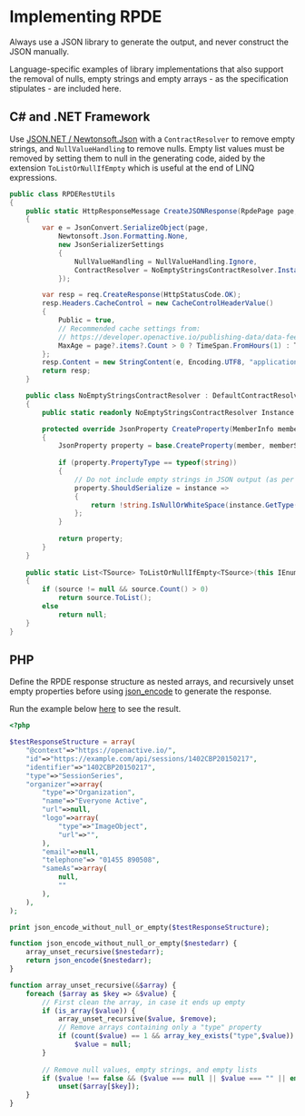 # Implementing RPDE

Always use a JSON library to generate the output, and never construct the JSON manually.

Language-specific examples of library implementations that also support the removal of nulls, empty strings and empty arrays - as the specification stipulates - are included here.

## C\# and .NET Framework

Use [JSON.NET / Newtonsoft.Json](https://www.nuget.org/packages/Newtonsoft.Json/) with a `ContractResolver` to remove empty strings, and `NullValueHandling` to remove nulls. Empty list values must be removed by setting them to null in the generating code, aided by the extension `ToListOrNullIfEmpty` which is useful at the end of LINQ expressions.

```csharp
public class RPDERestUtils
{
    public static HttpResponseMessage CreateJSONResponse(RpdePage page, HttpRequestMessage req)
    {
        var e = JsonConvert.SerializeObject(page,
            Newtonsoft.Json.Formatting.None,
            new JsonSerializerSettings
            {
                NullValueHandling = NullValueHandling.Ignore,
                ContractResolver = NoEmptyStringsContractResolver.Instance
            });

        var resp = req.CreateResponse(HttpStatusCode.OK);
        resp.Headers.CacheControl = new CacheControlHeaderValue()
        {
            Public = true,
            // Recommended cache settings from:
            // https://developer.openactive.io/publishing-data/data-feeds/scaling-feeds
            MaxAge = page?.items?.Count > 0 ? TimeSpan.FromHours(1) : TimeSpan.FromSeconds(8)
        };
        resp.Content = new StringContent(e, Encoding.UTF8, "application/json");
        return resp;
    }

    public class NoEmptyStringsContractResolver : DefaultContractResolver
    {
        public static readonly NoEmptyStringsContractResolver Instance = new NoEmptyStringsContractResolver();

        protected override JsonProperty CreateProperty(MemberInfo member, MemberSerialization memberSerialization)
        {
            JsonProperty property = base.CreateProperty(member, memberSerialization);
            
            if (property.PropertyType == typeof(string))
            {
                // Do not include empty strings in JSON output (as per OpenActive Modelling Specification)
                property.ShouldSerialize = instance =>
                {
                    return !string.IsNullOrWhiteSpace(instance.GetType().GetRuntimeProperty(member.Name).GetValue(instance, null) as string);
                };
            }
            
            return property;
        }
    }
    
    public static List<TSource> ToListOrNullIfEmpty<TSource>(this IEnumerable<TSource> source)
    {
        if (source != null && source.Count() > 0)
            return source.ToList();
        else
            return null;
    }
}
```

## PHP

Define the RPDE response structure as nested arrays, and recursively unset empty properties before using  [json\_encode](http://php.net/manual/en/function.json-encode.php) to generate the response.

Run the example below [here](https://www.tehplayground.com/bQZT9xjRC3ToXbPc) to see the result.

```php
<?php

$testResponseStructure = array(
    "@context"=>"https://openactive.io/",
    "id"=>"https://example.com/api/sessions/1402CBP20150217",
    "identifier"=>"1402CBP20150217",
    "type"=>"SessionSeries",
    "organizer"=>array(
        "type"=>"Organization",
        "name"=>"Everyone Active",
        "url"=>null,
        "logo"=>array(
            "type"=>"ImageObject",
            "url"=>"",
        ),
        "email"=>null,
        "telephone"=> "01455 890508",
        "sameAs"=>array(
            null,
            ""
        ),
    ),
);

print json_encode_without_null_or_empty($testResponseStructure);

function json_encode_without_null_or_empty($nestedarr) {
    array_unset_recursive($nestedarr);
    return json_encode($nestedarr);
}

function array_unset_recursive(&$array) {
    foreach ($array as $key => &$value) {
        // First clean the array, in case it ends up empty
        if (is_array($value)) {
            array_unset_recursive($value, $remove);
            // Remove arrays containing only a "type" property
            if (count($value) == 1 && array_key_exists("type",$value))
                $value = null;
        }
        
        // Remove null values, empty strings, and empty lists
        if ($value !== false && ($value === null || $value === "" || empty($value))) 
            unset($array[$key]);
    }
}
```



